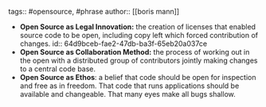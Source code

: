 tags:: #opensource, #phrase
author:: [[boris mann]]

- **Open Source as Legal Innovation:** the creation of licenses that enabled source code to be open, including copy left which forced contribution of changes.
  id:: 64d9bceb-fae2-47db-ba3f-65eb20a037ce
- **Open Source as Collaboration Method:** the process of working out in the open with a distributed group of contributors jointly making changes to a central code base.
- **Open Source as Ethos**: a belief that code should be open for inspection and free as in freedom. That code that runs applications should be available and changeable. That many eyes make all bugs shallow.